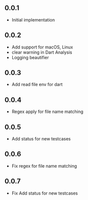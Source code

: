 ## 0.0.1
* Initial implementation
## 0.0.2
* Add support for macOS, Linux
* clear warning in Dart Analysis
* Logging beautifier
## 0.0.3
* Add read file env for dart
## 0.0.4
* Regex apply for file name matching
## 0.0.5
* Add status for new testcases
## 0.0.6
* Fix regex for file name matching
## 0.0.7
* Fix Add status for new testcases